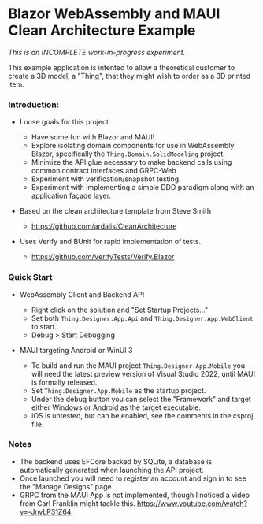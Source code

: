 # Blazor WebAssembly and MAUI Clean Architecture Example

*This is an INCOMPLETE work-in-progress experiment.*

This example application is intented to allow a theoretical customer to create a 3D model, a "Thing", that they might wish to order as a 3D printed item.

### Introduction:

- Loose goals for this project
    - Have some fun with Blazor and MAUI!
    - Explore isolating domain components for use in WebAssembly Blazor, specifically the `Thing.Domain.SolidModeling` project. 
    - Minimize the API glue necessary to make backend calls using common contract interfaces and GRPC-Web
    - Experiment with verification/snapshot testing.
    - Experiment with implementing a simple DDD paradigm along with an application façade layer.

- Based on the clean architecture template from Steve Smith
    - https://github.com/ardalis/CleanArchitecture
- Uses Verify and BUnit for rapid implementation of tests.
    - https://github.com/VerifyTests/Verify.Blazor

### Quick Start

- WebAssembly Client and Backend API
  - Right click on the solution and "Set Startup Projects..."
  - Set both `Thing.Designer.App.Api` and `Thing.Designer.App.WebClient` to start.
  - Debug > Start Debugging

- MAUI targeting Android or WinUI 3
  - To build and run the MAUI project `Thing.Designer.App.Mobile` you will need the latest preview version of Visual Studio 2022, until MAUI is formally released.
  - Set `Thing.Designer.App.Mobile` as the startup project.
  - Under the debug button you can select the "Framework" and target either Windows or Android as the target executable.
  - iOS is untested, but can be enabled, see the comments in the csproj file.

### Notes

- The backend uses EFCore backed by SQLite, a database is automatically generated when launching the API project.
- Once launched you will need to register an account and sign in to see the "Manage Designs" page.
- GRPC from the MAUI App is not implemented, though I noticed a video from Carl Franklin might tackle this. https://www.youtube.com/watch?v=-JnvLP31Z64
